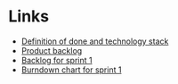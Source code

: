 Links
===
* [Definition of done and technology stack](definition-and-stack.md)
* [Product backlog](https://helsinkifi-my.sharepoint.com/:x:/g/personal/gadamson_ad_helsinki_fi/EaBFDDpmDTFNs5V0jFAsA3ABkgP_PZ7NUz5YkMXjyY-Ybw?e=hUmNol)
* [Backlog for sprint 1](https://trello.com/b/LG5QtBCT/sprint-backlog-1)  
* [Burndown chart for sprint 1](https://BurndownForTrello.com/share/hixn5gninl)  
